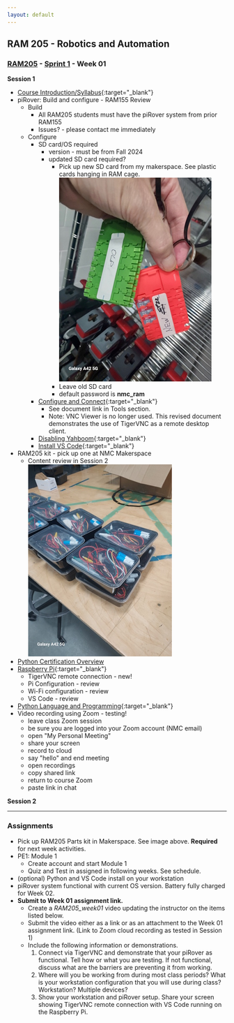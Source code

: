 ```yaml
---
layout: default
---
```


## RAM 205 - Robotics and Automation
### [RAM205](../../) - [Sprint 1](../) - Week 01

**Session 1**
- [Course Introduction/Syllabus](../../course_info/RAM205.Syllabus.pdf){:target="_blank"}
- piRover: Build and configure - RAM155 Review
  - Build
    - All RAM205 students must have the piRover system from prior RAM155
    - Issues? - please contact me immediately
  - Configure
    - SD card/OS required 
      - version - must be from Fall 2024
      - updated SD card required?
        - Pick up new SD card from my makerspace. See plastic cards hanging in RAM cage.
        ![Alt text](RAM155_sd_cards.jpg)
        - Leave old SD card
        - default password is **nmc_ram**
    - [Configure and Connect](https://k2controls.github.io/RAMcommon/remote_desktop/CreatingARemoteConnection.pdf){:target="_blank"}
      - See document link in Tools section. 
      - Note: VNC Viewer is no longer used. This revised document demonstrates the use of TigerVNC as a remote desktop client.
    - [Disabling Yahboom](DisablingYahboomBluetooth.pdf){:target="_blank"}
    - [Install VS Code](VisualStudioCodeGettingStarted.pdf){:target="_blank"}
- RAM205 kit - pick up one at NMC Makerspace
  - Content review in Session 2
![Alt text](RAM205_kits.jpg)
- [Python Certification Overview](../../course_info/python_cert)
- [Raspberry Pi](https://raspberrypi.com){:target="_blank"}
  - TigerVNC remote connection - new!
  - Pi Configuration - review
  - Wi-Fi configuration - review
  - VS Code - review
- [Python Language and Programming](PythonIntroduction.pdf){:target="_blank"}
- Video recording using Zoom - testing!
  - leave class Zoom session
  - be sure you are logged into your Zoom account (NMC email)
  - open "My Personal Meeting"
  - share your screen
  - record to cloud
  - say "hello" and end meeting
  - open recordings
  - copy shared link
  - return to course Zoom
  - paste link in chat
    
**Session 2**
<!-- 
- Status of Zoom recording?
- My tests
  - [local](__video1437989670.mp4)
  - [Cloud](https://nmc.zoom.us/rec/share/dPG2JdQd1PrKjTGkg-CoMR6vTOTE8pll0Ovui1PilPI1PEPPXT08OIP0UZnl0SPL.hMTnhak94264Cuo4)

- [RAM205 Parts Kit](../../resources/RAM205_kit_BOM.pdf){:target="_blank"}
- [Stack Overflow 2023 Developer Survey](https://survey.stackoverflow.co/2023/){:target="_blank"}
- [Michigan's Hot 50](https://www.milmi.org/_docs/publications/Hot50_Statewide_2030.pdf){:target="_blank"}
- Demo: Python on workstation
  - [https://www.python.org/downloads/](https://www.python.org/downloads/){:target="_blank"}
  - [VS Code installation on workstation](https://code.visualstudio.com/Download){:target="_blank"}
  - Create workspace (folder/directory)
    - RAM205
  - Demo: Python on Raspberry Pi
    - python --version
    - python3 --version
    - rm -r temp
    - mkdir temp
    - [User Blink](python/user_blink.py){:target="_blank"}
    - wget -O user_blink.py https://k2controls.github.io/piRover02/sprint1/week01/python/user_blink.py
    - python3 user_blink.py
  - Demo: VS Code edit and debug
    - wget -O guessing_game.py https://k2controls.github.io/piRover02/sprint1/week01/guessing_game.py
    - breakpoints
    - debug (F5)
    - step into (F11)
    - step over (F10)
    - Go to definition (F12)  
- Circuit Analysis - A review
  - Voltage, Current, Resistance -->
<!-- - Power
  - Series and Parallel
  - KVL and KCL
  - Meter use
  - Power transmission concepts -->


---

### Assignments
- Pick up RAM205 Parts kit in Makerspace. See image above. **Required** for next week activities.
- PE1: Module 1
  - Create account and start Module 1
  - Quiz and Test in assigned in following weeks. See schedule.
- (optional) Python and VS Code install on your workstation
- piRover system functional with current OS version. Battery fully charged for Week 02.
- **Submit to Week 01 assignment link.**
  - Create a *RAM205_week01* video updating the instructor on the items listed below.
  - Submit the video either as a link or as an attachment to the Week 01 assignment link. (Link to Zoom cloud recording as tested in Session 1)
  - Include the following information or demonstrations.
      1. Connect via TigerVNC and demonstrate that your piRover as functional. Tell how or what you are testing. If not functional, discuss what are the barriers are preventing it from working.
      2. Where will you be working from during most class periods? What is your workstation configuration that you will use during class? Workstation? Multiple devices?
      3. Show your workstation and piRover setup. Share your screen showing TigerVNC remote connection with VS Code running on the Raspberry Pi.
      
